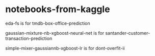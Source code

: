 # notebooks-from-kaggle

eda-fs is for tmdb-box-office-prediction

gaussian-mixture-nb-xgboost-neural-net is for santander-customer-transaction-prediction

simple-mixer-gaussiannb-xgboost-lr is for dont-overfit-ii
